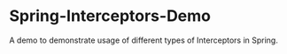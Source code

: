 # Spring-Interceptors-Demo
A demo to demonstrate usage of different types of Interceptors in Spring.
